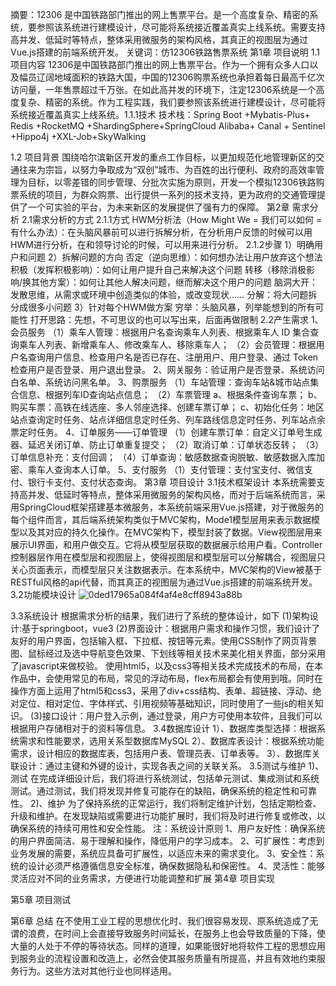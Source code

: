 摘要：12306 是中国铁路部门推出的网上售票平台。是一个高度复杂、精密的系统，要参照该系统进行建模设计，尽可能将系统接近覆盖真实上线系统。需要支持高并发、低延时等特点，整体采用微服务的架构风格，其真正的视图层为通过Vue.js搭建的前端系统开发。
关键词：仿12306铁路售票系统
第1章 项目说明
1.1项目内容
12306是中国铁路部门推出的网上售票平台。作为一个拥有众多人口以及幅员辽阔地域面积的铁路大国，中国的12306购票系统也承担着每日最高千亿次访问量，一年售票超过千万张。在如此高并发的环境下，注定12306系统是一个高度复杂、精密的系统。作为工程实践，我们要参照该系统进行建模设计，尽可能将系统接近覆盖真实上线系统。1.1.1技术
 技术栈：Spring Boot +Mybatis-Plus+ Redis +RocketMQ +ShardingSphere+SpringCloud Alibaba+ Canal + Sentinel +Hippo4j +XXL-Job+SkyWalking

1.2 项目背景 
围绕哈尔滨新区开发的重点工作目标，以更加规范化地管理新区的交通往来为宗旨，以努力争取成为“双创”城市、为百姓的出行便利、政府的高效率管理为目标，以零差错的同步管理、分批次实施为原则，开发一个模拟12306铁路购票系统的项目，为群众购票、出行提供一系列的技术支持，更为政府的交通管理提供了一个可实验的平台，为未来新区的发展提供了强有力的保障。
第2章 需求分析
2.1需求分析的方式
2.1.1方式
HWM分析法（How Might We = 我们可以如何 = 有什么办法）：在头脑风暴前可以进行拆解分析，在分析用户反馈的时候可以用HWM进行分析，在和领导讨论的时候，可以用来进行分析。
2.1.2步骤
1）明确用户和问题
2）拆解问题的方向
否定（逆向思维）：如何想办法让用户放弃这个想法
积极（发挥积极影响）：如何让用户提升自己来解决这个问题
转移（移除消极影响/换其他方案）：如何让其他人解决问题，继而解决这个用户的问题
脑洞大开：发散思维，从需求或环境中创造类似的体验，或改变现状……
分解：将大问题拆分成很多小问题
3）针对每个HWM做方案
穷举：头脑风暴，列举能想到的所有可能性
打开思路：先想，不可思议的也可以写出来，后面再做限制
2.2产生需求
1、会员服务
（1）乘车人管理：根据用户名查询乘车人列表、根据乘车人 ID 集合查询乘车人列表、新增乘车人、修改乘车人、移除乘车人；
（2）会员管理：根据用户名查询用户信息、检查用户名是否已存在、注册用户、用户登录、通过 Token 检查用户是否登录、用户退出登录。
2、网关服务：验证用户是否登录、系统访问白名单、系统访问黑名单。
3、购票服务
（1）车站管理：查询车站&城市站点集合信息、根据列车ID查询站点信息；
（2）车票管理
   a、根据条件查询车票；
   b、购买车票：高铁在线选座、多人邻座选择、创建车票订单；
   c、初始化任务：地区站点查询定时任务、站点详细信息定时任务、列车路线信息定时任务、列车站点余票定时任务。
4、订单服务——订单管理
（1）创建车票订单：自定义订单号生成器、延迟关闭订单、防止订单重复提交；
（2）取消订单：订单状态反转；
（3）订单信息补充：支付回调；
（4）订单查询：敏感数据查询脱敏、敏感数据入库加密、乘车人查询本人订单。
5、支付服务
（1）支付管理：支付宝支付、微信支付、银行卡支付、支付状态查询。
第3章 项目设计
3.1技术框架设计
本系统需要支持高并发、低延时等特点，整体采用微服务的架构风格，而对于后端系统而言，采用SpringCloud框架搭建基本微服务，本系统前端采用Vue.js搭建，对于微服务的每个组件而言，其后端系统架构类似于MVC架构，Mode1模型层用来表示数据模型以及其对应的持久化操作。在MVC架构下，模型封装了数据。View视图层用来展示UI界面，和用户做交互。它将从模型层获取的数据展示给用户看。Controller控制器层作用在模型层和视图层上，使得视图层和模型层可以分解耦合，视图层只关心页面表示，而模型层只关注数据表示。在本系统中，MVC架构的View被基于RESTful风格的api代替，而其真正的视图层为通过Vue.js搭建的前端系统开发。
3.2功能模块设计
 ![0ded17965a084f4af4e8cff8943a88b](https://github.com/jaryarbn/12306/assets/145175396/fc79ca88-b3c0-42a8-8cf3-e704533b5eb1)

3.3系统设计
根据需求分析的结果，我们进行了系统的整体设计，如下
(1)架构设计:基于springboot，vue3
(2)界面设计：根据用户需求和操作习惯，我们设计了友好的用户界面，包括输入框、下拉框、按钮等元素。使用CSS制作了网页背景图、鼠标经过及选中导航变色效果、下划线等相关技术来美化相关界面，部分采用了javascript来做校验。 使用html5，以及css3等相关技术完成技术的布局，在本作品中，会使用常见的布局，常见的浮动布局，flex布局都会有使用到哦。同时在操作方面上运用了html5和css3，采用了div+css结构、表单、超链接、浮动、绝对定位、相对定位、字体样式、引用视频等基础知识，同时使用了一些js的相关知识。 
(3)接口设计：用户登入示例，通过登录，用户方可使用本软件，且我们可以根据用户存储相对于的资料等信息。
3.4数据库设计
1）、数据库类型选择：根据系统需求和性能要求，选用关系型数据库MySQL
2）、数据库表设计：根据系统功能需求，设计相应的数据库表，包括用户表、管理员表、订单表等。
3）、数据库关联设计：通过主键和外键的设计，实现各表之间的关联关系。
3.5测试与维护
1)、测试
在完成详细设计后，我们将进行系统测试，包括单元测试、集成测试和系统测试。通过测试，我们将发现并修复可能存在的缺陷，确保系统的稳定性和可靠性。
2)、维护
为了保持系统的正常运行，我们将制定维护计划，包括定期检查、升级和维护。在发现缺陷或需要进行功能扩展时，我们将及时进行修复或修改，以确保系统的持续可用性和安全性能。
注：系统设计原则
1、用户友好性：确保系统的用户界面简洁、易于理解和操作，降低用户的学习成本。
2、可扩展性：考虑到业务发展的需要，系统应具备可扩展性，以适应未来的需求变化。
3、安全性：系统的设计必须严格遵循信息安全标准，确保数据隐私和保密性。
4、灵活性：能够灵活应对不同的业务需求，方便进行功能调整和扩展
第4章 项目实现

第5章 项目测试

第6章 总结
在不使用工业工程的思想优化时、我们很容易发现、原系统造成了无谓的浪费，在时间上会直接导致服务时间延长，在服务上也会导致质量的下降，使大量的人处于不停的等待状态。同样的道理，如果能很好地将软件工程的思想应用到服务业的流程设置和改造上，必然会使其服务质量有所提高，并且有效地约束服务行为。这些方法对其他行业也同样适用。
